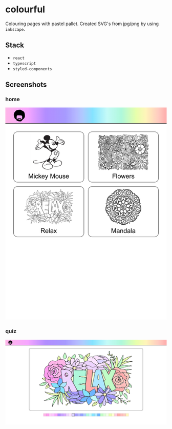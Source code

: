 # colourful

Colouring pages with pastel pallet. Created SVG's from jpg/png by using `inkscape`.

## Stack

- `react`
- `typescript`
- `styled-components`

## Screenshots

### home

![home](home.jpg)

### quiz

![relax](relax.jpg)
